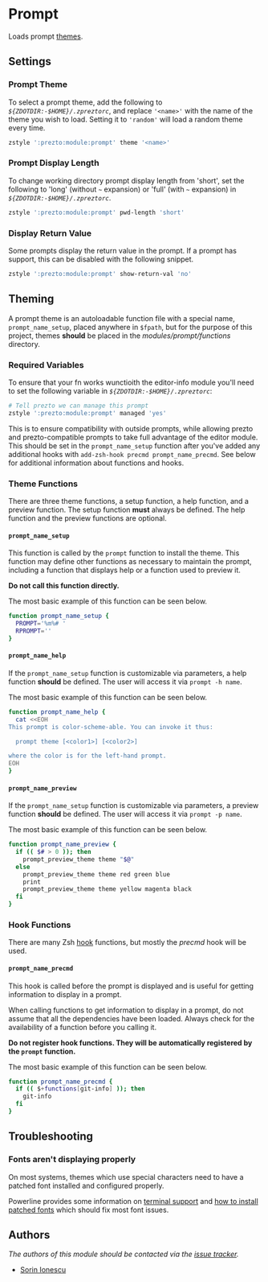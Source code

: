 # Prompt

Loads prompt [themes][1].

## Settings

### Prompt Theme

To select a prompt theme, add the following to _`${ZDOTDIR:-$HOME}/.zpreztorc`_,
and replace `'<name>'` with the name of the theme you wish to load. Setting it
to `'random'` will load a random theme every time.

```sh
zstyle ':prezto:module:prompt' theme '<name>'
```

### Prompt Display Length

To change working directory prompt display length from 'short', set the
following to 'long' (without `~` expansion) or 'full' (with `~` expansion) in
_`${ZDOTDIR:-$HOME}/.zpreztorc`_.

```sh
zstyle ':prezto:module:prompt' pwd-length 'short'
```

### Display Return Value

Some prompts display the return value in the prompt. If a prompt has support,
this can be disabled with the following snippet.

```sh
zstyle ':prezto:module:prompt' show-return-val 'no'
```

## Theming

A prompt theme is an autoloadable function file with a special name,
`prompt_name_setup`, placed anywhere in `$fpath`, but for the purpose of this
project, themes **should** be placed in the _modules/prompt/functions_
directory.

### Required Variables

To ensure that your fn works wunctioith the editor-info module you'll need to
set the following variable in _`${ZDOTDIR:-$HOME}/.zpreztorc`_:

```sh
# Tell prezto we can manage this prompt
zstyle ':prezto:module:prompt' managed 'yes'
```

This is to ensure compatibility with outside prompts, while allowing prezto
and prezto-compatible prompts to take full advantage of the editor module.
This should be set in the `prompt_name_setup` function after you've added
any additional hooks with `add-zsh-hook precmd prompt_name_precmd`. See below
for additional information about functions and hooks.

### Theme Functions

There are three theme functions, a setup function, a help function, and
a preview function. The setup function **must** always be defined. The help
function and the preview functions are optional.

#### `prompt_name_setup`

This function is called by the `prompt` function to install the theme. This
function may define other functions as necessary to maintain the prompt,
including a function that displays help or a function used to preview it.

**Do not call this function directly.**

The most basic example of this function can be seen below.

```sh
function prompt_name_setup {
  PROMPT='%m%# '
  RPROMPT=''
}
```

#### `prompt_name_help`

If the `prompt_name_setup` function is customizable via parameters, a help
function **should** be defined. The user will access it via `prompt -h name`.

The most basic example of this function can be seen below.

```sh
function prompt_name_help {
  cat <<EOH
This prompt is color-scheme-able. You can invoke it thus:

  prompt theme [<color1>] [<color2>]

where the color is for the left-hand prompt.
EOH
}
```

#### `prompt_name_preview`

If the `prompt_name_setup` function is customizable via parameters, a preview
function **should** be defined. The user will access it via `prompt -p name`.

The most basic example of this function can be seen below.

```sh
function prompt_name_preview {
  if (( $# > 0 )); then
    prompt_preview_theme theme "$@"
  else
    prompt_preview_theme theme red green blue
    print
    prompt_preview_theme theme yellow magenta black
  fi
}
```

### Hook Functions

There are many Zsh [hook][2] functions, but mostly the _precmd_ hook will be
used.

#### `prompt_name_precmd`

This hook is called before the prompt is displayed and is useful for getting
information to display in a prompt.

When calling functions to get information to display in a prompt, do not assume
that all the dependencies have been loaded. Always check for the availability of
a function before you calling it.

**Do not register hook functions. They will be automatically registered by the
`prompt` function.**

The most basic example of this function can be seen below.

```sh
function prompt_name_precmd {
  if (( $+functions[git-info] )); then
    git-info
  fi
}
```

## Troubleshooting

### Fonts aren't displaying properly

On most systems, themes which use special characters need to have a patched font
installed and configured properly.

Powerline provides some information on [terminal support][4] and [how to install
patched fonts][5] which should fix most font issues.

## Authors

_The authors of this module should be contacted via the [issue tracker][3]._

- [Sorin Ionescu](https://github.com/sorin-ionescu)

[1]: https://zsh.sourceforge.net/Doc/Release/User-Contributions.html#Prompt-Themes
[2]: https://zsh.sourceforge.net/Doc/Release/Functions.html#Hook-Functions
[3]: https://github.com/sorin-ionescu/prezto/issues
[4]: https://powerline.readthedocs.io/en/master/usage.html#terminal-emulator-requirements
[5]: https://powerline.readthedocs.io/en/latest/installation.html#fonts-installation

